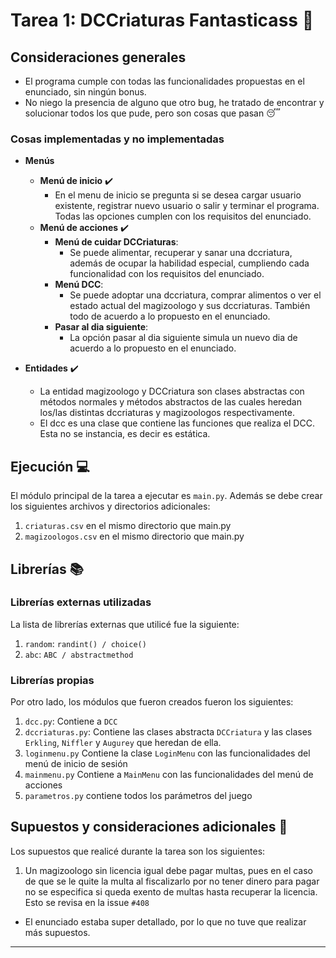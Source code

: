 # Tarea 1: DCCriaturas Fantasticass :school_satchel:


## Consideraciones generales
* El programa cumple con todas las funcionalidades propuestas en el enunciado, sin ningún bonus.
* No niego la presencia de alguno que otro bug, he tratado de encontrar y solucionar todos los que pude, pero son cosas que pasan :sleeping:


### Cosas implementadas y no implementadas

* **Menús**
  * **Menú de inicio** :heavy_check_mark:
    * En el menu de inicio se pregunta si se desea cargar usuario existente, registrar nuevo usuario o
    salir y terminar el programa. Todas las opciones cumplen con los requisitos del enunciado.
  * **Menú de acciones** :heavy_check_mark:
    * **Menú de cuidar DCCriaturas**:
      * Se puede alimentar, recuperar y sanar una dccriatura, además de ocupar la habilidad especial, cumpliendo cada funcionalidad con los requisitos del enunciado.
    * **Menú DCC**:
      * Se puede adoptar una dccriatura, comprar alimentos o ver el estado actual del magizoologo y sus dccriaturas. También todo de acuerdo a lo propuesto en el enunciado.
    * **Pasar al dia siguiente**:
      * La opción pasar al dia siguiente simula un nuevo dia de acuerdo a lo propuesto en el enunciado.

* **Entidades** :heavy_check_mark:
  * La entidad magizoologo y DCCriatura son clases abstractas con métodos normales y métodos abstractos de las cuales heredan los/las distintas dccriaturas y magizoologos respectivamente.
  * El dcc es una clase que contiene las funciones que realiza el DCC. Esta no se instancia, es decir es estática.

## Ejecución :computer:
El módulo principal de la tarea a ejecutar es  ```main.py```. Además se debe crear los siguientes archivos y directorios adicionales:
1. ```criaturas.csv``` en el mismo directorio que main.py
2. ```magizoologos.csv``` en el mismo directorio que main.py


## Librerías :books:
### Librerías externas utilizadas
La lista de librerías externas que utilicé fue la siguiente:

1. ```random```: ```randint() / choice()```
2. ```abc```: ```ABC / abstractmethod```

### Librerías propias
Por otro lado, los módulos que fueron creados fueron los siguientes:

1. ```dcc.py```: Contiene a ```DCC```
2. ```dccriaturas.py```: Contiene las clases abstracta ```DCCriatura``` y las clases ```Erkling```, ```Niffler``` y ```Augurey``` que heredan de ella.
3. ```loginmenu.py``` Contiene la clase ```LoginMenu``` con las funcionalidades del menú de inicio de sesión
4. ```mainmenu.py``` Contiene a ```MainMenu``` con las funcionalidades del menú de acciones
5. ```parametros.py``` contiene todos los parámetros del juego

## Supuestos y consideraciones adicionales :thinking:
Los supuestos que realicé durante la tarea son los siguientes:

1. Un magizoologo sin licencia igual debe pagar multas, pues en el caso de que se le quite la multa al fiscalizarlo por no tener dinero para pagar no se especifica si queda exento de multas hasta recuperar la licencia. Esto se revisa en la issue ```#408```

* El enunciado estaba super detallado, por lo que no tuve que realizar más supuestos.

-------
